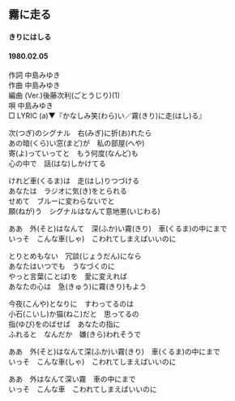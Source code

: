 ## 霧に走る
#### きりにはしる
#### 1980.02.05


作詞      中島みゆき  
作曲      中島みゆき  
編曲 (Ver.)後藤次利(ごとうじり)(1)  
唄         中島みゆき  
□ LYRIC (a)▼『かなしみ笑(わら)い／霧(きり)に走(はし)る』   


次(つぎ)のシグナル　右(みぎ)に折(お)れたら  
あの暗(くら)い窓(まど)が　私の部屋(へや)  
寄(よ)っていってと　もう何度(なんど)も  
心の中で　話(はな)しかけてる  
  
けれど車(くるま)は　走(はし)りつづける  
あなたは　ラジオに気(き)をとられる  
せめて　ブルーに変わらないでと  
願(ねが)う　シグナルはなんて意地悪(いじわる)  
  
ああ　外(そと)はなんて　深(ふか)い霧(きり)　車(くるま)の中にまで  
いっそ　こんな車(しゃ)　こわれてしまえばいいのに  
  
とりとめもない　冗談(じょうだん)になら  
あなたはいつでも　うなづくのに  
やっと言葉(ことば)を　愛に変えれば  
あなたの心は　急(きゅう)に霧(きり)もよう  
  
今夜(こんや)となりに　すわってるのは  
小石(こいし)か猫(ねこ)だと　思ってるの  
指(ゆび)をのばせば　あなたの指に  
ふれると　なんだか　嫌(きら)われそうで  
  
ああ　外(そと)はなんて深(ふか)い霧(きり)　車(くるま)の中にまで  
いっそ　こんな車(しゃ)　こわれてしまえばいいのに  
  
ああ　外はなんて深い霧　車の中にまで  
いっそ　こんな車　こわれてしまえばいいのに  